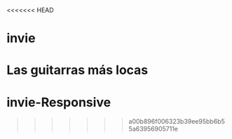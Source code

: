 <<<<<<< HEAD
# invie
Las guitarras más locas
=======
# invie-Responsive
>>>>>>> a00b896f006323b39ee95bb6b55a63956905711e
